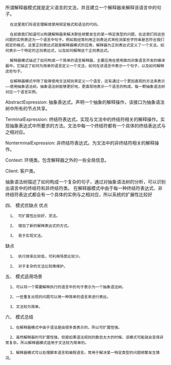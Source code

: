    所谓解释器模式就是定义语言的文法，并且建立一个解释器来解释该语言中的句子。

      在这里我们将语言理解成使用规定格式和语法的代码。

      在前面我们知道可以构建解释器来解决那些频繁发生的某一特定类型的问题，在这我们将这些问题的实例表述为一个语言中句子。例如我经常利用正则表达式来检测某些字符串是否符合我们规定的格式。这里正则表达式就是解释器模式的应用，解释器为正则表达式定义了一个文法，如何表示一个特定的正则表达式，以及如何解释这个正则表达式。

      解释器模式描述了如何构成一个简单的语言解释器，主要应用在使用面向对象语言开发的编译器中。它描述了如何为简单的语言定义一个文法，如何在该语言中表示一个句子，以及如何解释这些句子。

      在解释器模式中除了能够使用文法规则来定义一个语言，还有通过一个更加直观的方法来表示——使用抽象语法树。抽象语法树能够更好地，更直观地表示一个语言的构成，每一颗抽象语法树对应一个语言实例。

AbstractExpression: 抽象表达式。声明一个抽象的解释操作，该接口为抽象语法树中所有的节点共享。

TerminalExpression: 终结符表达式。实现与文法中的终结符相关的解释操作。实现抽象表达式中所要求的方法。文法中每一个终结符都有一个具体的终结表达式与之相对应。

NonterminalExpression: 非终结符表达式。为文法中的非终结符相关的解释操作。

Context: 环境类。包含解释器之外的一些全局信息。

Client: 客户类。

抽象语法树描述了如何构成一个复杂的句子，通过对抽象语法树的分析，可以识别出语言中的终结符和非终结符类。 在解释器模式中由于每一种终结符表达式、非终结符表达式都会有一个具体的实例与之相对应，所以系统的扩展性比较好

四、 模式优缺点
优点

      1、 可扩展性比较好，灵活。

      2、 增加了新的解释表达式的方式。

      3、 易于实现文法。
缺点

      1、 执行效率比较低，可利用场景比较少。

      2、 对于复杂的文法比较难维护。
五、 模式适用场景

      1、可以将一个需要解释执行的语言中的句子表示为一个抽象语法树。

      2、一些重复出现的问题可以用一种简单的语言来进行表达。

      3、文法较为简单。
六、 模式总结

      1、在解释器模式中由于语法是由很多类表示的，所以可扩展性强。

      2、虽然解释器的可扩展性强，但是如果语法规则的数目太大的时候，该模式可能就会变得异常复杂。所以解释器模式适用于文法较为简单的。

      3、解释器模式可以处理脚本语言和编程语言。常用于解决某一特定类型的问题频繁发生情况。